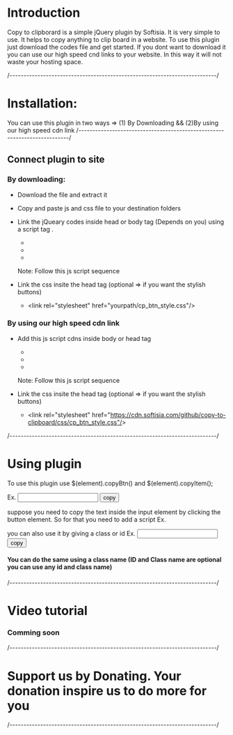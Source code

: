 # Introduction

Copy to clipborard is a simple jQuery plugin by Softisia. It is very simple to use. It helps to copy anything to clip board in a website. To use this plugin just download the codes file and get started. If you dont want to download it you can use our high speed cnd links to your website. In this way it will not waste your hosting space.

/--------------------------------------------------------------------------/
# Installation:
You can use this plugin in two ways =>
(1) By Downloading && (2)By using our high speed cdn link
/--------------------------------------------------------------------------/


## Connect plugin to site

### By downloading:
* Download the file and extract it
* Copy and paste js and css file to your destination folders
* Link the jQueary codes inside head or body tag (Depends on you) using a script tag .
  - <script src="yourpath/jQuery.js"></script>
  - <script src="yourpath/clipboard.min.js"></script>
  - <script src="yourpath/copyMessage.js"></script>
  Note: Follow this js script sequence
  
* Link the css insite the head tag (optional => if you want the stylish buttons)
  * &lt;link rel="stylesheet" href="yourpath/cp_btn_style.css"/&gt;

### By using our high speed cdn link
* Add this js script cdns inside body or head tag
  - <script src="https://cdn.softisia.com/github/copy-to-clipboard/js/jQuery.js"></script>
  - <script src="https://cdn.softisia.com/github/copy-to-clipboard/js/clipboard.min.js"></script>
  - <script src="https://cdn.softisia.com/github/copy-to-clipboard/js/copyMessage.js"></script>
  Note: Follow this js script sequence

* Link the css insite the head tag (optional => if you want the stylish buttons)
  * &lt;link rel="stylesheet" href="https://cdn.softisia.com/github/copy-to-clipboard/css/cp_btn_style.css"/&gt;
  
/--------------------------------------------------------------------------/

# Using plugin
To use this plugin use $(element).copyBtn() and $(element).copyItem();

Ex.
<input type="text">
<button>copy</button>

suppose you need to copy the text inside the input element by clicking the button element. So for that you need to add a script
Ex.
<script>
  $(document).ready(function(){
	  $('button').copyBtn();
	  $('input').copyItem();
  });
</script>

you can also use it by giving a class or id
Ex.
<input id="input-feild" type="text">
<button id="copy-btn">copy</button>
<script>
  $(document).ready(function(){
	  $('#input-feild').copyBtn();
	  $('#copy-btn').copyItem();
  });
</script>

#### You can do the same using a class name (ID and Class name are optional you can use any id and class name)

/--------------------------------------------------------------------------/

# Video tutorial
### Comming soon

/--------------------------------------------------------------------------/

# Support us by Donating. Your donation inspire us to do more for you 

/--------------------------------------------------------------------------/
